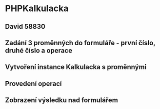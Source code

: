 # PHPKalkulacka
## David 58830
## Zadání 3 proměnných do formuláře - první číslo, druhé číslo a operace
## Vytvoření instance Kalkulacka s proměnnými
## Provedení operací
## Zobrazení výsledku nad formulářem
